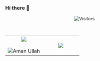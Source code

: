 ### Hi there 👋

<!--
**Aman-6875/Aman-6875** is a ✨ _special_ ✨ repository because its `README.md` (this file) appears on your GitHub profile.

Here are some ideas to get you started:

- 🔭 I’m currently working on ...
- 🌱 I’m currently learning ...
- 👯 I’m looking to collaborate on ...
- 🤔 I’m looking for help with ...
- 💬 Ask me about ...
- 📫 How to reach me: ...
- 😄 Pronouns: ...
- ⚡ Fun fact: ...
-->
<div align="center"> 
  
  ![Visitors](https://gpvc.arturio.dev/Aman-6875) 

</div>

<p  align="center">   
  <br>
<table border="0" align="center">
<tr border="0">
<td width="50%" align="center">
  
  <img  align="center"  src="https://github-readme-stats.vercel.app/api?username=Aman-6875&theme=vision-friendly-dark&show_icons=true&count_private=true&hide_border=false"/>
  <br></br>
  <img  title="🔥 Get streak stats for your profile at git.io/streak-stats" alt="Aman Ullah" src="https://github-readme-streak-stats.herokuapp.com/?user=Aman-6875&theme=vision-friendly-dark&hide_border=false" />

</td>

<td width="50%" align="center">
  <img  align="center"  src="https://github-readme-stats.anuraghazra1.vercel.app/api/top-langs/?username=Aman-6875&layout=compact&theme=vision-friendly-dark&hide_border=true&no-bg=true&no-frame=true&langs_count=10"/>
  
  </td>
</tr>
</table>
</br>
</p>
